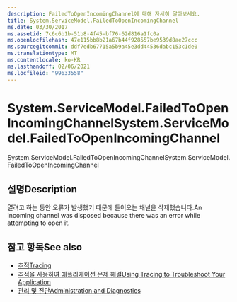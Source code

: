 ```yaml
---
description: FailedToOpenIncomingChannel에 대해 자세히 알아보세요.
title: System.ServiceModel.FailedToOpenIncomingChannel
ms.date: 03/30/2017
ms.assetid: 7c6c6b1b-51b8-4f45-bf76-62d816a1fc0a
ms.openlocfilehash: 47e115bb8b21a67b44f928557be9539d8ae27ccc
ms.sourcegitcommit: ddf7edb67715a5b9a45e3dd44536dabc153c1de0
ms.translationtype: MT
ms.contentlocale: ko-KR
ms.lasthandoff: 02/06/2021
ms.locfileid: "99633558"
---
```

# <a name="systemservicemodelfailedtoopenincomingchannel"></a><span data-ttu-id="9b166-103">System.ServiceModel.FailedToOpenIncomingChannel</span><span class="sxs-lookup"><span data-stu-id="9b166-103">System.ServiceModel.FailedToOpenIncomingChannel</span></span>

<span data-ttu-id="9b166-104">System.ServiceModel.FailedToOpenIncomingChannel</span><span class="sxs-lookup"><span data-stu-id="9b166-104">System.ServiceModel.FailedToOpenIncomingChannel</span></span>  
  
## <a name="description"></a><span data-ttu-id="9b166-105">설명</span><span class="sxs-lookup"><span data-stu-id="9b166-105">Description</span></span>  

 <span data-ttu-id="9b166-106">열려고 하는 동안 오류가 발생했기 때문에 들어오는 채널을 삭제했습니다.</span><span class="sxs-lookup"><span data-stu-id="9b166-106">An incoming channel was disposed because there was an error while attempting to open it.</span></span>  
  
## <a name="see-also"></a><span data-ttu-id="9b166-107">참고 항목</span><span class="sxs-lookup"><span data-stu-id="9b166-107">See also</span></span>

- [<span data-ttu-id="9b166-108">추적</span><span class="sxs-lookup"><span data-stu-id="9b166-108">Tracing</span></span>](index.md)
- [<span data-ttu-id="9b166-109">추적을 사용하여 애플리케이션 문제 해결</span><span class="sxs-lookup"><span data-stu-id="9b166-109">Using Tracing to Troubleshoot Your Application</span></span>](using-tracing-to-troubleshoot-your-application.md)
- [<span data-ttu-id="9b166-110">관리 및 진단</span><span class="sxs-lookup"><span data-stu-id="9b166-110">Administration and Diagnostics</span></span>](../index.md)
